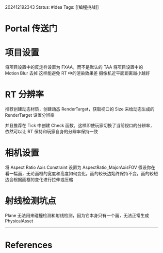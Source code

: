 202412192343
Status: #idea
Tags: [[编程挑战]]
# Portal 传送门
# 项目设置
将项目设置中的反走样设置为 FXAA，而不是默认的 TAA
将项目设置中的 Motion Blur 去掉
这样能避免 RT 中的渲染效果差
摄像机近平面距离越小越好

# RT 分辨率
推荐创建动态材质，创建动态 RenderTarget，获取视口的 Size 来给动态生成的 RenderTarget 设置分辨率

并且推荐在 Tick 中创建 Check 函数，这样即使玩家切换了当前视口的分辨率，依然可以让 RT 保持和玩家自身的分辨率保持一致

# 相机设置
将 Aspect Ratio Axis Constraint 设置为 AspectRatio_MajorAxisFOV
假设你在看一幅画，无论画框的宽度和高度如何变化，画的较长边始终保持不变，画的较短边会根据画框的变化进行拉伸或压缩

# 射线检测坑点
Plane 无法用来碰撞检测和射线检测，因为它本身只有一个面，无法正常生成 PhysicalAsset


---
# References